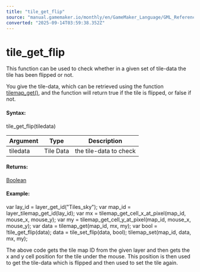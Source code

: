 ```yaml
---
title: "tile_get_flip"
source: "manual.gamemaker.io/monthly/en/GameMaker_Language/GML_Reference/Asset_Management/Rooms/Tile_Map_Layers/tile_get_flip.htm"
converted: "2025-09-14T03:59:38.352Z"
---
```


# tile\_get\_flip

This function can be used to check whether in a given set of tile-data the tile has been flipped or not.

You give the tile-data, which can be retrieved using the function [tilemap\_get()](tilemap_get.md), and the function will return true if the tile is flipped, or false if not.

#### Syntax:

tile\_get\_flip(tiledata)

| Argument | Type | Description |
| --- | --- | --- |
| tiledata | Tile Data | the tile-data to check |

#### Returns:

[Boolean](../../../../GML_Overview/Data_Types.md)

#### Example:

var lay\_id = layer\_get\_id("Tiles\_sky");
var map\_id = layer\_tilemap\_get\_id(lay\_id);
var mx = tilemap\_get\_cell\_x\_at\_pixel(map\_id, mouse\_x, mouse\_y);
var my = tilemap\_get\_cell\_y\_at\_pixel(map\_id, mouse\_x, mouse\_y);
var data = tilemap\_get(map\_id, mx, my);
var bool = !tile\_get\_flip(data);
data = tile\_set\_flip(data, bool);
tilemap\_set(map\_id, data, mx, my);

The above code gets the tile map ID from the given layer and then gets the x and y cell position for the tile under the mouse. This position is then used to get the tile-data which is flipped and then used to set the tile again.